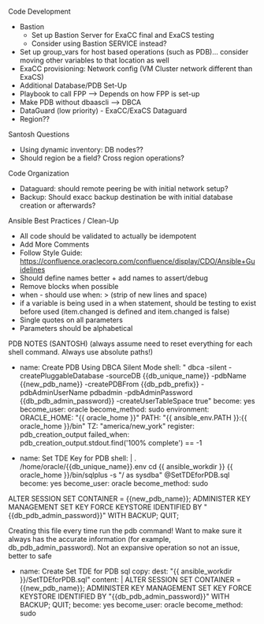 
Code Development
- Bastion
    - Set up Bastion Server for ExaCC final and ExaCS testing
    - Consider using Bastion SERVICE instead?
- Set up group_vars for host based operations (such as PDB)... consider moving other variables to that location as well
- ExaCC provisioning: Network config (VM Cluster network different than ExaCS)
- Additional Database/PDB Set-Up
- Playbook to call FPP --> Depends on how FPP is set-up
- Make PDB without dbaascli --> DBCA
- DataGuard (low priority) - ExaCC/ExaCS Dataguard 
- Region??

Santosh Questions
- Using dynamic inventory: DB nodes??
- Should region be a field? Cross region operations?

Code Organization
- Dataguard: should remote peering be with initial network setup?
- Backup: Should exacc backup destination be with initial database creation or afterwards?

Ansible Best Practices / Clean-Up
- All code should be validated to actually be idempotent
- Add More Comments
- Follow Style Guide: https://confluence.oraclecorp.com/confluence/display/CDO/Ansible+Guidelines
- Should define names better + add names to assert/debug
- Remove blocks when possible
- when - should use when: > (strip of new lines and space)
- if a variable is being used in a when statement, should be testing to exist before used (item.changed is defined and item.changed is false)
- Single quotes on all parameters
- Parameters should be alphabetical


PDB NOTES (SANTOSH)
(always assume need to reset everything for each shell command. Always use absolute paths!)

- name: Create PDB Using DBCA Silent Mode
    shell: " dbca -silent -createPluggableDatabase -sourceDB {{db_unique_name}} -pdbName {{new_pdb_name}} -createPDBFrom {{db_pdb_prefix}} -pdbAdminUserName pdbadmin -pdbAdminPassword {{db_pdb_admin_password}} -createUserTableSpace true"
    become: yes
    become_user: oracle
    become_method: sudo
    environment:
       ORACLE_HOME: "{{ oracle_home }}"
       PATH: "{{ ansible_env.PATH }}:{{ oracle_home }}/bin"
       TZ: "america/new_york"
    register: pdb_creation_output
    failed_when: pdb_creation_output.stdout.find('100% complete') == -1

- name: Set TDE Key for PDB
    shell: |
        . /home/oracle/{{db_unique_name}}.env
        cd {{ ansible_workdir }}
        {{ oracle_home }}/bin/sqlplus -s "/ as sysdba" @SetTDEforPDB.sql
    become: yes
    become_user: oracle
    become_method: sudo

ALTER SESSION SET CONTAINER = {{new_pdb_name}};
ADMINISTER KEY MANAGEMENT SET KEY FORCE KEYSTORE IDENTIFIED BY "{{db_pdb_admin_password}}" WITH BACKUP;
QUIT;

Creating this file every time run the pdb command! Want to make sure it always has the accurate information (for example, db_pdb_admin_password). Not an expansive operation so not an issue, better to safe
- name: Create Set TDE for PDB sql
    copy:
      dest: "{{ ansible_workdir }}/SetTDEforPDB.sql"
      content: |
        ALTER SESSION SET CONTAINER = {{new_pdb_name}};
        ADMINISTER KEY MANAGEMENT SET KEY FORCE KEYSTORE IDENTIFIED BY "{{db_pdb_admin_password}}" WITH BACKUP;
        QUIT;
    become: yes
    become_user: oracle
    become_method: sudo